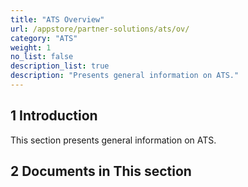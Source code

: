 ```yaml
---
title: "ATS Overview"
url: /appstore/partner-solutions/ats/ov/
category: "ATS"
weight: 1
no_list: false
description_list: true 
description: "Presents general information on ATS."
---
```


## 1 Introduction

This section presents general information on ATS.

## 2 Documents in This section
